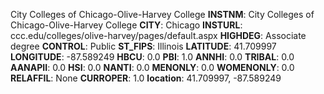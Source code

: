 
City Colleges of Chicago-Olive-Harvey College
**INSTNM**: City Colleges of Chicago-Olive-Harvey College
**CITY**: Chicago
**INSTURL**: ccc.edu/colleges/olive-harvey/pages/default.aspx
**HIGHDEG**: Associate degree
**CONTROL**: Public
**ST_FIPS**: Illinois
**LATITUDE**: 41.709997
**LONGITUDE**: -87.589249
**HBCU**: 0.0
**PBI**: 1.0
**ANNHI**: 0.0
**TRIBAL**: 0.0
**AANAPII**: 0.0
**HSI**: 0.0
**NANTI**: 0.0
**MENONLY**: 0.0
**WOMENONLY**: 0.0
**RELAFFIL**: None
**CURROPER**: 1.0
**location**: 41.709997, -87.589249